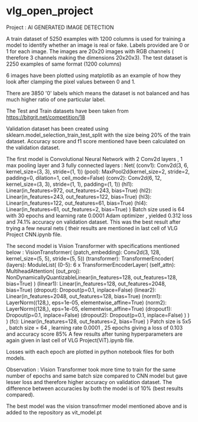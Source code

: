 # vlg_open_project
Project : AI GENERATED IMAGE DETECTION

A train dataset of 5250 examples with 1200 columns is used for training a model to identify whether an image is real or fake. Labels provided are 0 or 1 for each image. The images are 20x20 images with RGB channels ( therefore 3 channels making the dimensions 20x20x3).
The test dataset is 2250 examples of same format (1200 columns)

6 images have been plotted using matplotlib as an example of how they look after clamping the pixel values between 0 and 1.

There are 3850 '0' labels which means the dataset is not balanced and has much higher ratio of one particular label.

The Test and Train datasets have been taken from https://bitgrit.net/competition/18

Validation dataset has been created using sklearn.model_selection_train_test_split with the size being 20% of the train dataset. Accuracy score and f1 score mentioned have been calculated on the validation dataset. 

The first model is Convolutional Neural Network with 2 Conv2d layers , 1 max pooling layer and 3 fully connected layers :
Net(
  (conv1): Conv2d(3, 6, kernel_size=(3, 3), stride=(1, 1))
  (pool): MaxPool2d(kernel_size=2, stride=2, padding=0, dilation=1, ceil_mode=False)
  (conv2): Conv2d(6, 12, kernel_size=(3, 3), stride=(1, 1), padding=(1, 1))
  (hl1): Linear(in_features=972, out_features=243, bias=True)
  (hl2): Linear(in_features=243, out_features=122, bias=True)
  (hl3): Linear(in_features=122, out_features=61, bias=True)
  (hl4): Linear(in_features=61, out_features=2, bias=True)
)
Batch size used is 64 with 30 epochs and learning rate 0.0001 Adam optimizer , yielded 0.312 loss and 74.1% accuracy on validation dataset. This was the best result after trying a few neural nets ( their results are mentioned in last cell of VLG Project CNN.ipynb file.

The second model is Vision Transformer  with specifications mentioned below :
VisionTransformer(
  (patch_embedding): Conv2d(3, 128, kernel_size=(5, 5), stride=(5, 5))
  (transformer): TransformerEncoder(
    (layers): ModuleList(
      (0-5): 6 x TransformerEncoderLayer(
        (self_attn): MultiheadAttention(
          (out_proj): NonDynamicallyQuantizableLinear(in_features=128, out_features=128, bias=True)
        )
        (linear1): Linear(in_features=128, out_features=2048, bias=True)
        (dropout): Dropout(p=0.1, inplace=False)
        (linear2): Linear(in_features=2048, out_features=128, bias=True)
        (norm1): LayerNorm((128,), eps=1e-05, elementwise_affine=True)
        (norm2): LayerNorm((128,), eps=1e-05, elementwise_affine=True)
        (dropout1): Dropout(p=0.1, inplace=False)
        (dropout2): Dropout(p=0.1, inplace=False)
      )
    )
  )
  (fc): Linear(in_features=128, out_features=2, bias=True)
)
Patch size is 5x5 , batch size = 64 , learning rate 0.0001 , 25 epochs giving a loss of 0.103 and accuracy score 85%
A few results after tuning hyperparameters are again given in last cell of VLG Project(ViT).ipynb file.

Losses with each epoch are plotted in python notebook files for both models.

Observation : Vision Transformer took more time to train for the same number of epochs and same batch size compared to CNN model but gave lesser loss and therefore higher accuracy on validation dataset. The difference between accuracies by both the model is of 10% (best results compared).

The best model was the vision transofrmer model mentioned above and is added to the repository as vit_model.pt
